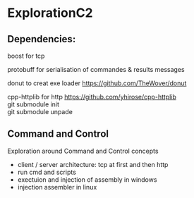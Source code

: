 # ExplorationC2

## Dependencies:

boost for tcp 

protobuff for serialisation of commandes & results messages

donut to creat exe loader https://github.com/TheWover/donut

cpp-httplib for http https://github.com/yhirose/cpp-httplib   
git submodule init  
git submodule unpade  

## Command and Control

Exploration around Command and Control concepts
- client / server architecture: tcp at first and then http
- run cmd and scripts 
- exectuion and injection of assembly in windows
- injection assembler in linux

